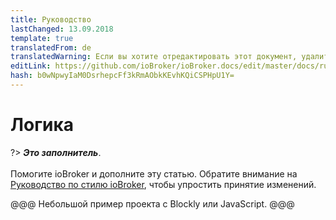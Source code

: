 ```yaml
---
title: Руководство
lastChanged: 13.09.2018
template: true
translatedFrom: de
translatedWarning: Если вы хотите отредактировать этот документ, удалите поле «translationFrom», в противном случае этот документ будет снова автоматически переведен
editLink: https://github.com/ioBroker/ioBroker.docs/edit/master/docs/ru/tutorial/logic.md
hash: b0wNpwyIaM0DsrhepcFf3kRmAObkKEvhKQiCSPHpU1Y=
---
```

# Логика
?> ***Это заполнитель***.<br><br> Помогите ioBroker и дополните эту статью. Обратите внимание на [Руководство по стилю ioBroker](community/styleguidedoc), чтобы упростить принятие изменений.

@@@ Небольшой пример проекта с Blockly или JavaScript. @@@